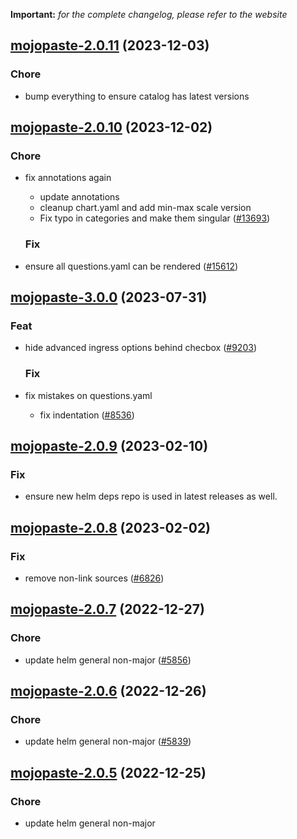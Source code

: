 **Important:**
*for the complete changelog, please refer to the website*




## [mojopaste-2.0.11](https://github.com/truecharts/charts/compare/mojopaste-2.0.10...mojopaste-2.0.11) (2023-12-03)

### Chore

- bump everything to ensure catalog has latest versions
  
  


## [mojopaste-2.0.10](https://github.com/truecharts/charts/compare/mojopaste-3.0.0...mojopaste-2.0.10) (2023-12-02)

### Chore

- fix annotations again
  - update annotations
  - cleanup chart.yaml and add min-max scale version
  - Fix typo in categories and make them singular ([#13693](https://github.com/truecharts/charts/issues/13693))
  
  ### Fix

- ensure all questions.yaml can be rendered ([#15612](https://github.com/truecharts/charts/issues/15612))
  
  











## [mojopaste-3.0.0](https://github.com/truecharts/charts/compare/mojopaste-2.0.9...mojopaste-3.0.0) (2023-07-31)

### Feat

- hide advanced ingress options behind checbox ([#9203](https://github.com/truecharts/charts/issues/9203))
  
  ### Fix

- fix mistakes on questions.yaml
  - fix indentation ([#8536](https://github.com/truecharts/charts/issues/8536))
  
  


## [mojopaste-2.0.9](https://github.com/truecharts/charts/compare/mojopaste-2.0.8...mojopaste-2.0.9) (2023-02-10)

### Fix

- ensure new helm deps repo is used in latest releases as well.
  
  


## [mojopaste-2.0.8](https://github.com/truecharts/charts/compare/mojopaste-2.0.7...mojopaste-2.0.8) (2023-02-02)

### Fix

- remove non-link sources ([#6826](https://github.com/truecharts/charts/issues/6826))
  
  


## [mojopaste-2.0.7](https://github.com/truecharts/charts/compare/mojopaste-2.0.6...mojopaste-2.0.7) (2022-12-27)

### Chore

- update helm general non-major ([#5856](https://github.com/truecharts/charts/issues/5856))
  
  


## [mojopaste-2.0.6](https://github.com/truecharts/charts/compare/mojopaste-2.0.5...mojopaste-2.0.6) (2022-12-26)

### Chore

- update helm general non-major ([#5839](https://github.com/truecharts/charts/issues/5839))
  
  


## [mojopaste-2.0.5](https://github.com/truecharts/charts/compare/mojopaste-2.0.4...mojopaste-2.0.5) (2022-12-25)

### Chore

- update helm general non-major
  
  


